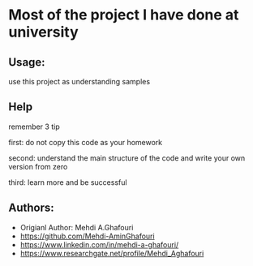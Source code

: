 Most of the project I have done at university
====================================


Usage:
------
use this project as understanding samples


Help
------------
remember 3 tip

first: do not copy this code as your homework

second: understand the main structure of the code and write your own version from zero

third: learn more and be successful


Authors:
--------
* Origianl Author: Mehdi A.Ghafouri
* https://github.com/Mehdi-AminGhafouri
* https://www.linkedin.com/in/mehdi-a-ghafouri/
* https://www.researchgate.net/profile/Mehdi_Aghafouri

